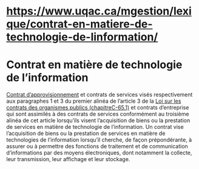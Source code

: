 # https://www.uqac.ca/mgestion/lexique/contrat-en-matiere-de-technologie-de-linformation/

# Contrat en matière de technologie de l’information
[Contrat d’approvisionnement](https://www.uqac.ca/mgestion/lexique/contrat-en-matiere-de-technologie-de-linformation/<https:/www.uqac.ca/mgestion/lexique/contrat-dapprovisionnement/>) et contrats de services visés respectivement aux paragraphes 1 et 3 du premier alinéa de l’article 3 de la [Loi sur les contrats des organismes publics (chapitreC-65.1)](https://www.uqac.ca/mgestion/lexique/contrat-en-matiere-de-technologie-de-linformation/<http:/legisquebec.gouv.qc.ca/fr/pdf/cs/C-65.1.pdf>) et contrats d’entreprise qui sont assimilés à des contrats de services conformément au troisième alinéa de cet article lorsqu’ils visent l’acquisition de biens ou la prestation de services en matière de technologie de l’information.
Un contrat vise l’acquisition de biens ou la prestation de services en matière de technologies de l’information lorsqu’il cherche, de façon prépondérante, à assurer ou à permettre des fonctions de traitement et de communication d’informations par des moyens électroniques, dont notamment la collecte, leur transmission, leur affichage et leur stockage.
